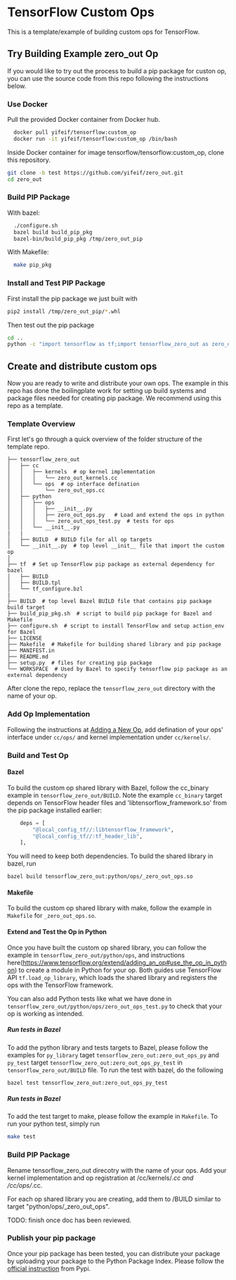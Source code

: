 # TensorFlow Custom Ops
This is a template/example of building custom ops for TensorFlow.

## Try Building Example zero_out Op
If you would like to try out the process to build a pip package for custon op, you can use the source code from this repo following the instructions below.

### Use Docker
Pull the provided Docker container from Docker hub.

```bash
  docker pull yifeif/tensorflow:custom_op
  docker run -it yifeif/tensorflow:custom_op /bin/bash
```

Inside Docker container for image tensorflow/tensorflow:custom_op, clone this repository. 
```bash
git clone -b test https://github.com/yifeif/zero_out.git
cd zero_out
```

### Build PIP Package

With bazel:
```bash
  ./configure.sh
  bazel build build_pip_pkg
  bazel-bin/build_pip_pkg /tmp/zero_out_pip
```

With Makefile:
```bash
  make pip_pkg
```

### Install and Test PIP Package
First install the pip package we just built with
```bash
pip2 install /tmp/zero_out_pip/*.whl
```
Then test out the pip package
```bash
cd ..
python -c "import tensorflow as tf;import tensorflow_zero_out as zero_out_module;print(zero_out_module.zero_out([[1,2], [3,4]]).eval(session=tf.Session()))"
```

## Create and distribute custom ops
Now you are ready to write and distribute your own ops. The example in this repo has done the boilingplate work for setting up build systems and package files needed for creating pip package. We recommend using this repo as a template. 


### Template Overview
First let's go through a quick overview of the folder structure of the template repo.
```
├── tensorflow_zero_out
│   ├── cc
│   │   ├── kernels  # op kernel implementation
│   │   │   └── zero_out_kernels.cc
│   │   └── ops  # op interface defination
│   │       └── zero_out_ops.cc
│   ├── python
│   │   ├── ops
│   │   │   ├── __init__.py
│   │   │   ├── zero_out_ops.py   # Load and extend the ops in python
│   │   │   └── zero_out_ops_test.py  # tests for ops
│   │   └── __init__.py
|   |
│   ├── BUILD  # BUILD file for all op targets
│   └── __init__.py  # top level __init__ file that import the custom op
│
├── tf  # Set up TensorFlow pip package as external dependency for bazel
│   ├── BUILD
│   ├── BUILD.tpl
│   └── tf_configure.bzl
|
├── BUILD  # top level Bazel BUILD file that contains pip package build target
├── build_pip_pkg.sh  # script to build pip package for Bazel and Makefile
├── configure.sh  # script to install TensorFlow and setup action_env for Bazel
├── LICENSE
├── Makefile  # Makefile for building shared library and pip package
├── MANIFEST.in
├── README.md
├── setup.py  # files for creating pip package
└── WORKSPACE  # Used by Bazel to specify tensorflow pip package as an external dependency

```

After clone the repo, replace the `tensorflow_zero_out` directory with the name of your op.


### Add Op Implementation
Following the instructions at [Adding a New Op](https://www.tensorflow.org/extend/adding_an_op), add defination of your ops' interface under `cc/ops/` and kernel implementation under `cc/kernels/`.


### Build and Test Op

#### Bazel
To build the custom op shared library with Bazel, follow the cc_binary example in `tensorflow_zero_out/BUILD`. Note the example `cc_binary` target depends on TensorFlow header files and 'libtensorflow_framework.so' from the pip package installed earlier:
```python
    deps = [
        "@local_config_tf//:libtensorflow_framework",
        "@local_config_tf//:tf_header_lib",
    ],
```

You will need to keep both dependencies. To build the shared library in bazel, run
```bash
bazel build tensorflow_zero_out:python/ops/_zero_out_ops.so
```

#### Makefile
To build the custom op shared library with make, follow the example in `Makefile` for `_zero_out_ops.so`.

#### Extend and Test the Op in Python
Once you have built the custom op shared library, you can follow the example in `tensorflow_zero_out/python/ops`, and instructions here(https://www.tensorflow.org/extend/adding_an_op#use_the_op_in_python) to create a module in Python for your op. Both guides use TensorFlow API `tf.load_op_library`, which loads the shared library and registers the ops with the TensorFlow framework.

You can also add Python tests like what we have done in `tensorflow_zero_out/python/ops/zero_out_ops_test.py` to check that your op is working as intended.


##### Run tests in Bazel
To add the python library and tests targets to Bazel, please follow the examples for `py_library` taget `tensorflow_zero_out:zero_out_ops_py` and `py_test` target `tensorflow_zero_out:zero_out_ops_py_test` in `tensorflow_zero_out/BUILD` file. To run the test with bazel, do the following

```bash
bazel test tensorflow_zero_out:zero_out_ops_py_test
```

##### Run tests in Bazel
To add the test target to make, please follow the example in `Makefile`. To run your python test, simply run
```bash
make test
```

### Build PIP Package


Rename tensorflow_zero_out direcotry with the name of your ops. Add your kernel implementation and op registration at <your op>/cc/kernels/*.cc and <your op>/cc/ops/*.cc.

For each op shared library you are creating, add them to <your op>/BUILD similar to target "python/ops/_zero_out_ops".
  
  TODO: finish once doc has been reviewed.


### Publish your pip package
Once your pip package has been tested, you can distribute your package by uploading your package to the Python Package Index. Please follow the [official instruction](https://packaging.python.org/tutorials/packaging-projects/#uploading-the-distribution-archives) from Pypi.


